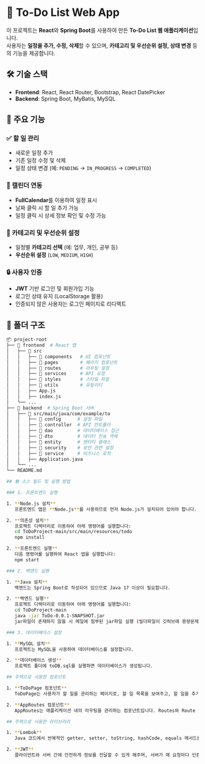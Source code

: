 # 📌 To-Do List Web App

이 프로젝트는 **React**와 **Spring Boot**를 사용하여 만든 **To-Do List 웹 애플리케이션**입니다.  
사용자는 **일정을 추가, 수정, 삭제**할 수 있으며, **카테고리 및 우선순위 설정, 상태 변경** 등의 기능을 제공합니다.

## 🛠 기술 스택

- **Frontend**: React, React Router, Bootstrap, React DatePicker
- **Backend**: Spring Boot, MyBatis, MySQL

## 🚀 주요 기능

### ✅ 할 일 관리
- 새로운 일정 추가
- 기존 일정 수정 및 삭제
- 일정 상태 변경 (예: `PENDING` → `IN_PROGRESS` → `COMPLETED`)

### 📅 캘린더 연동
- **FullCalendar**를 이용하여 일정 표시
- 날짜 클릭 시 할 일 추가 가능
- 일정 클릭 시 상세 정보 확인 및 수정 가능

### 🔖 카테고리 및 우선순위 설정
- 일정별 **카테고리 선택** (예: 업무, 개인, 공부 등)
- **우선순위 설정** (`LOW`, `MEDIUM`, `HIGH`)

### 🔒 사용자 인증
- **JWT** 기반 로그인 및 회원가입 기능
- 로그인 상태 유지 (LocalStorage 활용)
- 인증되지 않은 사용자는 로그인 페이지로 리디렉트

## 📂 폴더 구조

```bash
📦 project-root
├── 📂 frontend  # React 앱
│   ├── 📂 src
│   │   ├── 📂 components   # UI 컴포넌트
│   │   ├── 📂 pages        # 페이지 컴포넌트
│   │   ├── 📂 routes       # 라우팅 설정
│   │   ├── 📂 services     # API 요청
│   │   ├── 📂 styles       # 스타일 파일
│   │   ├── 📂 utils        # 유틸리티
│   │   ├── App.js
│   │   ├── index.js
│   └── ...
├── 📂 backend  # Spring Boot 서버
│   ├── 📂 src/main/java/com/example/to
│   │   ├── 📂 config      # 설정 파일
│   │   ├── 📂 controller  # API 컨트롤러
│   │   ├── 📂 dao         # 데이터베이스 접근
│   │   ├── 📂 dto         # 데이터 전송 객체
│   │   ├── 📂 entity      # 엔터티 클래스
│   │   ├── 📂 security    # 보안 관련 설정
│   │   ├── 📂 service     # 비즈니스 로직
│   │   ├── Application.java
│   └── ...
└── README.md

## 🛠 소스 빌드 및 실행 방법

### 1. 프론트엔드 실행

1. **Node.js 설치**  
   프론트엔드 앱은 **Node.js**를 사용하므로 먼저 Node.js가 설치되어 있어야 합니다.

2. **의존성 설치**  
   프로젝트 디렉터리로 이동하여 아래 명령어를 실행합니다: 
   cd ToDoProject-main/src/main/resources/todo
   npm install

2. **프론트엔드 실행**  
   다음 명령어를 실행하여 React 앱을 실행합니다:
   npm start

### 2. 백엔드 실행

1. **Java 설치**  
   백엔드는 Spring Boot로 작성되어 있으므로 Java 17 이상이 필요합니다. 

2. **백엔드 실행**  
   프로젝트 디렉터리로 이동하여 아래 명령어를 실행합니다: 
   cd ToDoProject-main
   java -jar ToDo-0.0.1-SNAPSHOT.jar
   jar파일이 존재하지 않을 시 메일에 첨부된 jar파일 실행 (빌더파일이 깃허브에 용량문제로 업로드 되지 않아 메일에 추가 첨부했습니다.)

### 3. 데이터베이스 설정

1. **MySQL 설치**  
   프로젝트는 MySQL을 사용하여 데이터베이스를 설정합니다.

2. **데이터베이스 생성**  
   프로젝트 폴더에 toDB.sql를 실행하면 데이터베이스가 생성됩니다.

## 주력으로 사용한 컴포넌트

1. **ToDoPage 컴포넌트**  
   ToDoPage는 사용자가 할 일을 관리하는 페이지로, 할 일 목록을 보여주고, 할 일을 추가, 수정, 삭제할 수 있는 기능을 제공합니다. 이 페이지는 ToDoPage.js에서 정의되며, getTodos, addTodo, updateTodo, deleteTodo와 같은 API 호출 기능을 통해 데이터를 처리합니다. 할 일을 관리하는 핵심적인 기능을 구현하는 페이지로, 사용자가 할 일 목록을 편리하게 관리할 수 있도록 돕기 위해 사용되었습니다. 이 컴포넌트는 사용자 경험을 최적화하기 위해 할 일 목록을 동적으로 표시하고 수정할 수 있는 인터페이스를 제공합니다.

2. **AppRoutes 컴포넌트**  
   AppRoutes는 애플리케이션 내의 라우팅을 관리하는 컴포넌트입니다. Routes와 Route 컴포넌트를 사용하여, ToDoPage, LoginPage, SignupPage 등 다양한 페이지로의 이동을 제어합니다. 애플리케이션의 페이지 간 내비게이션을 효율적으로 처리하기 위해 사용되었습니다. Routes를 사용하여 URL에 따른 컴포넌트 렌더링을 정의함으로써, 사용자가 로그인, 회원가입, 할 일 관리 페이지 등을 쉽게 탐색할 수 있도록 했습니다.

## 주력으로 사용한 라이브러리

1. **Lombok**  
   Java 코드에서 반복적인 getter, setter, toString, hashCode, equals 메서드를 자동으로 생성해주는 라이브러리입니다. Java에서는 이러한 메서드를 수동으로 작성하는 일이 많은데, Lombok을 사용하면 이러한 작업을 자동화하여 코드의 가독성을 높이고, 반복적인 코드를 줄일 수 있습니다.

2. **JWT**  
   클라이언트와 서버 간에 안전하게 정보를 전달할 수 있게 해주며, 서버가 매 요청마다 인증을 확인할 필요 없이 JWT 토큰을 통해 사용자를 식별할 수 있습니다. 이를 통해 애플리케이션의 성능을 높이고, 사용자 인증을 효율적으로 처리할 수 있습니다.
